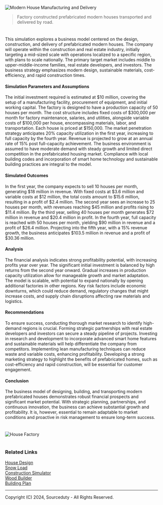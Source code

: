![Modern House Manufacturing and Delivery](https://github.com/sourceduty/House_Manufacturing/assets/123030236/cb6848d7-07bd-4af5-8b96-a787ea60e28e)

> Factory constructed prefabricated modern houses transported and delivered by road.

#

This simulation explores a business model centered on the design, construction, and delivery of prefabricated modern houses. The company will operate within the construction and real estate industry, initially targeting a mid-sized scale with operations localized to a specific region, with plans to scale nationally. The primary target market includes middle to upper-middle-income families, real estate developers, and investors. The business strategy emphasizes modern design, sustainable materials, cost-efficiency, and rapid construction times.

#### Simulation Parameters and Assumptions

The initial investment required is estimated at $10 million, covering the setup of a manufacturing facility, procurement of equipment, and initial working capital. The factory is designed to have a production capacity of 50 houses per month. The cost structure includes fixed costs of $300,000 per month for factory maintenance, salaries, and utilities, alongside variable costs of $100,000 per house, encompassing materials, labor, and transportation. Each house is priced at $150,000. The market penetration strategy anticipates 20% capacity utilization in the first year, increasing to full capacity by the fourth year. Revenue is projected to grow at an annual rate of 15% post full-capacity achievement. The business environment is assumed to have moderate demand with steady growth and limited direct competition in the prefabricated housing market. Compliance with local building codes and incorporation of smart home technology and sustainable building practices are integral to the model.

#### Simulated Outcomes

In the first year, the company expects to sell 10 houses per month, generating $18 million in revenue. With fixed costs at $3.6 million and variable costs at $12 million, the total costs amount to $15.6 million, resulting in a profit of $2.4 million. The second year sees an increase to 25 houses per month, with revenues reaching $45 million and profits rising to $11.4 million. By the third year, selling 40 houses per month generates $72 million in revenue and $20.4 million in profit. In the fourth year, full capacity is reached with 50 houses per month, yielding $90 million in revenue and a profit of $26.4 million. Projecting into the fifth year, with a 15% revenue growth, the business anticipates $103.5 million in revenue and a profit of $30.36 million.

#### Analysis

The financial analysis indicates strong profitability potential, with increasing profits year over year. The significant initial investment is balanced by high returns from the second year onward. Gradual increases in production capacity utilization allow for manageable growth and market adaptation. The model is scalable, with potential to expand nationally by opening additional factories in other regions. Key risk factors include economic downturns, which could reduce demand, regulatory changes that might increase costs, and supply chain disruptions affecting raw materials and logistics.

#### Recommendations

To ensure success, conducting thorough market research to identify high-demand regions is crucial. Forming strategic partnerships with real estate developers and investors can secure a steady pipeline of projects. Investing in research and development to incorporate advanced smart home features and sustainable materials will help differentiate the company from competitors. Implementing lean manufacturing techniques can reduce waste and variable costs, enhancing profitability. Developing a strong marketing strategy to highlight the benefits of prefabricated homes, such as cost-efficiency and rapid construction, will be essential for customer engagement.

#### Conclusion

The business model of designing, building, and transporting modern prefabricated houses demonstrates robust financial prospects and significant market potential. With strategic planning, partnerships, and continuous innovation, the business can achieve substantial growth and profitability. It is, however, essential to remain adaptable to market conditions and proactive in risk management to ensure long-term success.

#

![House Factory](https://github.com/sourceduty/House_Manufacturing/assets/123030236/9a075306-60da-43d7-8724-fdd2144436cd)

#
### Related Links

[House Design](https://github.com/sourceduty/House_Design)
<br>
[Snow Load](https://chat.openai.com/g/g-4ZK2PHvVE-snow-load)
<br>
[Construction Simulator](https://chat.openai.com/g/g-HJGQpAmKa-construction-simulator)
<br>
[Wood Builder](https://chat.openai.com/g/g-EFy1XUX9P-wood-builder)
<br>
[Building Plan](https://chat.openai.com/g/g-csXtuEdzH-building-plan)

***
Copyright (C) 2024, Sourceduty - All Rights Reserved.
